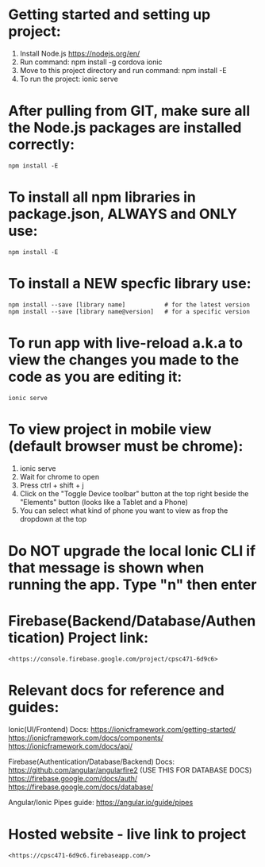 # Getting started and setting up project:
1. Install Node.js https://nodejs.org/en/
2. Run command:
    npm install -g cordova ionic
3. Move to this project directory and run command:
    npm install -E
4. To run the project:
    ionic serve

# After pulling from GIT, make sure all the Node.js packages are installed correctly:
    npm install -E


# To install all npm libraries in package.json, ALWAYS and ONLY use:
    npm install -E


# To install a NEW specfic library use:
    npm install --save [library name]           # for the latest version
    npm install --save [library name@version]   # for a specific version


# To run app with live-reload a.k.a to view the changes you made to the code as you are editing it:
    ionic serve


# To view project in mobile view (default browser must be chrome):
1. ionic serve
2. Wait for chrome to open
3. Press ctrl + shift + j
4. Click on the "Toggle Device toolbar" button at the top right beside the "Elements" button (looks like a Tablet and a Phone)
5. You can select what kind of phone you want to view as frop the dropdown at the top


# Do NOT upgrade the local Ionic CLI if that message is shown when running the app. Type "n" then enter


# Firebase(Backend/Database/Authentication) Project link:
    <https://console.firebase.google.com/project/cpsc471-6d9c6>


# Relevant docs for reference and guides:
Ionic(UI/Frontend) Docs:
    <https://ionicframework.com/getting-started/>
    <https://ionicframework.com/docs/components/>
    <https://ionicframework.com/docs/api/>

Firebase(Authentication/Database/Backend) Docs:
    <https://github.com/angular/angularfire2> (USE THIS FOR DATABASE DOCS)
    <https://firebase.google.com/docs/auth/>
    <https://firebase.google.com/docs/database/>

Angular/Ionic Pipes guide:
    <https://angular.io/guide/pipes>
    

# Hosted website - live link to project
    <https://cpsc471-6d9c6.firebaseapp.com/>
